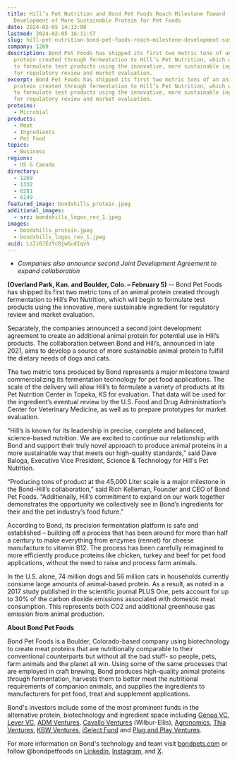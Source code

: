 ```yaml
---
title: Hill’s Pet Nutrition and Bond Pet Foods Reach Milestone Toward
  Development of More Sustainable Protein for Pet Foods
date: 2024-02-05 14:13:00
lastmod: 2024-02-05 16:11:57
slug: hill-pet-nutrition-bond-pet-foods-reach-milestone-development-sustainable-protein-pet-foods
company: 1269
description: Bond Pet Foods has shipped its first two metric tons of an animal
  protein created through fermentation to Hill’s Pet Nutrition, which will begin
  to formulate test products using the innovative, more sustainable ingredient
  for regulatory review and market evaluation.
excerpt: Bond Pet Foods has shipped its first two metric tons of an animal
  protein created through fermentation to Hill’s Pet Nutrition, which will begin
  to formulate test products using the innovative, more sustainable ingredient
  for regulatory review and market evaluation.
proteins:
  - Microbial
products:
  - Meat
  - Ingredients
  - Pet Food
topics:
  - Business
regions:
  - US & Canada
directory:
  - 1269
  - 1332
  - 6281
  - 6149
featured_image: bondxhills_protein.jpeg
additional_images:
  - src: bondxhills_logos_rev_1.jpeg
images:
  - bondxhills_protein.jpeg
  - bondxhills_logos_rev_1.jpeg
uuid: LsIi0JEzYc8jwGudIqvh
---
```

* *Companies also announce second Joint Development Agreement to expand collaboration*

**(Overland Park, Kan. and Boulder, Colo. – February 5)** -- Bond Pet Foods has shipped its first two metric tons of an animal protein created through fermentation to Hill’s Pet Nutrition, which will begin to formulate test products using the innovative, more sustainable ingredient for regulatory review and market evaluation.

Separately, the companies announced a second joint development agreement to create an additional animal protein for potential use in Hill’s products. The collaboration between Bond and Hill’s, announced in late 2021, aims to develop a source of more sustainable animal protein to fulfill the dietary needs of dogs and cats.

The two metric tons produced by Bond represents a major milestone toward commercializing its fermentation technology for pet food applications. The scale of the delivery will allow Hill’s to formulate a variety of products at its Pet Nutrition Center in Topeka, KS for evaluation. That data will be used for the ingredient’s eventual review by the U.S. Food and Drug Administration’s Center for Veterinary Medicine, as well as to prepare prototypes for market evaluation.

“Hill’s is known for its leadership in precise, complete and balanced, science-based nutrition. We are excited to continue our relationship with Bond and support their truly novel approach to produce animal proteins in a more sustainable way that meets our high-quality standards,” said Dave Baloga, Executive Vice President, Science & Technology for Hill's Pet Nutrition.

“Producing tons of product at the 45,000 Liter scale is a major milestone in the Bond-Hill’s collaboration,” said Rich Kelleman, Founder and CEO of Bond Pet Foods. “Additionally, Hill’s commitment to expand on our work together demonstrates the opportunity we collectively see in Bond’s ingredients for their and the pet industry’s food future.”

According to Bond, its precision fermentation platform is safe and established – building off a process that has been around for more than half a century to make everything from enzymes (rennet) for cheese manufacture to vitamin B12. The process has been carefully reimagined to more efficiently produce proteins like chicken, turkey and beef for pet food applications, without the need to raise and process farm animals.

In the U.S. alone, 74 million dogs and 56 million cats in households currently consume large amounts of animal-based protein. As a result, as noted in a 2017 study published in the scientific journal PLUS One, pets account for up to 30% of the carbon dioxide emissions associated with domestic meat consumption.  This represents both CO2 and additional greenhouse gas emission from animal production. 

**About Bond Pet Foods**

Bond Pet Foods is a Boulder, Colorado-based company using biotechnology to create meat proteins that are nutritionally comparable to their conventional counterparts but without all the bad stuff- so people, pets, farm animals and the planet all win. Using some of the same processes that are employed in craft brewing, Bond produces high-quality animal proteins through fermentation, harvests them to better meet the nutritional requirements of companion animals, and supplies the ingredients to manufacturers for pet food, treat and supplement applications.

Bond's investors include some of the most prominent funds in the alternative protein, biotechnology and ingredient space including [Genoa VC](https://www.genoavc.com/), [Lever VC](https://www.levervc.com/), [ADM Ventures](https://www.adm.com/en-us/insights-and-innovation/innovation-services/ventures/), [Cavallo Ventures](https://www.cavallovc.com/) (Wilbur-Ellis), [Agronomics](https://agronomics.im/), [Thia Ventures](https://thiaventures.com/), [KBW Ventures](https://www.kbw-ventures.com/), [iSelect Fund](https://www.iselectfund.com/) and [Plug and Play Ventures](https://www.plugandplaytechcenter.com/ventures/). 

For more information on Bond's technology and team visit [bondpets.com](https://c212.net/c/link/?t=0&l=en&o=3640035-1&h=2236974760&u=https%3A%2F%2Fc212.net%2Fc%2Flink%2F%3Ft%3D0%26l%3Den%26o%3D3430915-1%26h%3D3097834644%26u%3Dhttps%253A%252F%252Fc212.net%252Fc%252Flink%252F%253Ft%253D0%2526l%253Den%2526o%253D3352922-1%2526h%253D2035349716%2526u%253Dhttps%25253A%25252F%25252Fc212.net%25252Fc%25252Flink%25252F%25253Ft%25253D0%252526l%25253Den%252526o%25253D2896105-1%252526h%25253D2437274538%252526u%25253Dhttps%2525253A%2525252F%2525252Fwww.bondpets.com%2525252F%252526a%25253Dbondpets.com%2526a%253Dbondpets.com%26a%3Dbondpets.com&a=bondpets.com) or follow @bondpetfoods on [LinkedIn](https://www.linkedin.com/company/bondpetfoods), [Instagram](https://c212.net/c/link/?t=0&l=en&o=3640035-1&h=1795361735&u=https%3A%2F%2Fc212.net%2Fc%2Flink%2F%3Ft%3D0%26l%3Den%26o%3D3430915-1%26h%3D3673183771%26u%3Dhttps%253A%252F%252Fc212.net%252Fc%252Flink%252F%253Ft%253D0%2526l%253Den%2526o%253D3352922-1%2526h%253D2109923438%2526u%253Dhttps%25253A%25252F%25252Fc212.net%25252Fc%25252Flink%25252F%25253Ft%25253D0%252526l%25253Den%252526o%25253D2896105-1%252526h%25253D2683232029%252526u%25253Dhttps%2525253A%2525252F%2525252Fwww.instagram.com%2525252Fbondpetfoods%2525252F%252526a%25253DInstagram%2526a%253DInstagram%26a%3DInstagram&a=Instagram), and [X](https://twitter.com/bondpetfoods).
